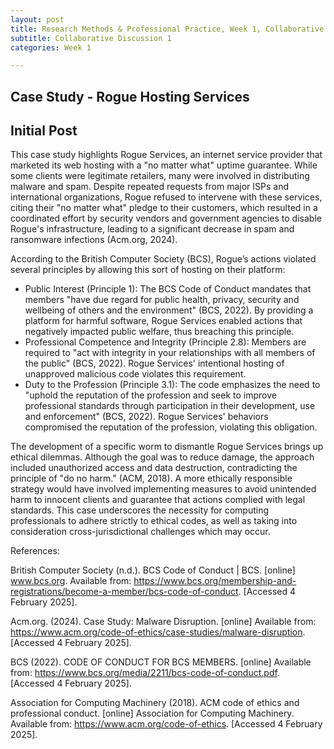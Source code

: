 ```yaml
---
layout: post
title: Research Methods & Professional Practice, Week 1, Collaborative Discussion 1, Initial Post
subtitle: Collaborative Discussion 1
categories: Week 1

--- 
```


## Case Study - Rogue Hosting Services

## Initial Post
This case study highlights Rogue Services, an internet service provider that marketed its web hosting with a "no matter what" uptime guarantee. While some clients were legitimate retailers, many were involved in distributing malware and spam. Despite repeated requests from major ISPs and international organizations, Rogue refused to intervene with these services, citing their "no matter what" pledge to their customers, which resulted in a coordinated effort by security vendors and government agencies to disable Rogue's infrastructure, leading to a significant decrease in spam and ransomware infections (Acm.org, 2024).

According to the British Computer Society (BCS), Rogue’s actions violated several principles by allowing this sort of hosting on their platform:
-	Public Interest (Principle 1): The BCS Code of Conduct mandates that members "have due regard for public health, privacy, security and wellbeing of others and the environment" (BCS, 2022). By providing a platform for harmful software, Rogue Services enabled actions that negatively impacted public welfare, thus breaching this principle.
-	Professional Competence and Integrity (Principle 2.8): Members are required to "act with integrity in your relationships with all members of the public" (BCS, 2022). Rogue Services' intentional hosting of unapproved malicious code violates this requirement.
-	Duty to the Profession (Principle 3.1): The code emphasizes the need to "uphold the reputation of the profession and seek to improve professional standards through participation in their development, use and enforcement" (BCS, 2022). Rogue Services' behaviors compromised the reputation of the profession, violating this obligation.

The development of a specific worm to dismantle Rogue Services brings up ethical dilemmas. Although the goal was to reduce damage, the approach included unauthorized access and data destruction, contradicting the principle of "do no harm." (ACM, 2018). A more ethically responsible strategy would have involved implementing measures to avoid unintended harm to innocent clients and guarantee that actions complied with legal standards. This case underscores the necessity for computing professionals to adhere strictly to ethical codes, as well as taking into consideration cross-jurisdictional challenges which may occur. 


References:

British Computer Society (n.d.). BCS Code of Conduct | BCS. [online] www.bcs.org. Available from: https://www.bcs.org/membership-and-registrations/become-a-member/bcs-code-of-conduct. [Accessed 4 February 2025].

Acm.org. (2024). Case Study: Malware Disruption. [online] Available from: https://www.acm.org/code-of-ethics/case-studies/malware-disruption. [Accessed 4 February 2025].

BCS (2022). CODE OF CONDUCT FOR BCS MEMBERS. [online] Available from: https://www.bcs.org/media/2211/bcs-code-of-conduct.pdf. [Accessed 4 February 2025]. 

Association for Computing Machinery (2018). ACM code of ethics and professional conduct. [online] Association for Computing Machinery. Available from: https://www.acm.org/code-of-ethics. [Accessed 4 February 2025].











